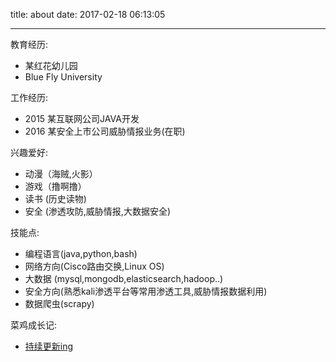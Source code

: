 title: about
date: 2017-02-18 06:13:05

---
教育经历:
- 某红花幼儿园
- Blue Fly University

工作经历:
- 2015 某互联网公司JAVA开发
- 2016 某安全上市公司威胁情报业务(在职)

兴趣爱好:
- 动漫（海贼,火影）
- 游戏（撸啊撸）
- 读书  (历史读物)
- 安全  (渗透攻防,威胁情报,大数据安全)

技能点:
- 编程语言(java,python,bash)
- 网络方向(Cisco路由交换,Linux OS)
- 大数据 (mysql,mongodb,elasticsearch,hadoop..)
- 安全方向(熟悉kali渗透平台等常用渗透工具,威胁情报数据利用)
- 数据爬虫(scrapy)

菜鸡成长记:
- [持续更新ing](http://www.manue1.site/about/note-gtd.html)

